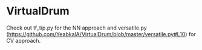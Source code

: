 # VirtualDrum

Check out tf_tip.py for the NN approach and versatile.py (https://github.com/YeabkalA/VirtualDrum/blob/master/versatile.py#L10) for CV approach.

